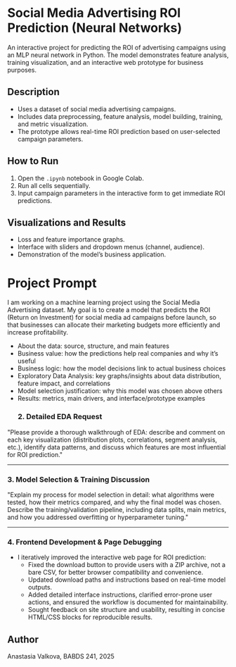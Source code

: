 # Social Media Advertising ROI Prediction (Neural Networks)
An interactive project for predicting the ROI of advertising campaigns using an MLP neural network in Python. The model demonstrates feature analysis, training visualization, and an interactive web prototype for business purposes.
## Description
- Uses a dataset of social media advertising campaigns.
- Includes data preprocessing, feature analysis, model building, training, and metric visualization.
- The prototype allows real-time ROI prediction based on user-selected campaign parameters.
## How to Run
1. Open the `.ipynb` notebook in Google Colab.
2. Run all cells sequentially.
3. Input campaign parameters in the interactive form to get immediate ROI predictions.
## Visualizations and Results
- Loss and feature importance graphs.
- Interface with sliders and dropdown menus (channel, audience).
- Demonstration of the model’s business application.
# Project Prompt
I am working on a machine learning project using the Social Media Advertising dataset. My goal is to create a model that predicts the ROI (Return on Investment) for social media ad campaigns before launch, so that businesses can allocate their marketing budgets more efficiently and increase profitability.
- About the data: source, structure, and main features
- Business value: how the predictions help real companies and why it’s useful
- Business logic: how the model decisions link to actual business choices
- Exploratory Data Analysis: key graphs/insights about data distribution, feature impact, and correlations
- Model selection justification: why this model was chosen above others
- Results: metrics, main drivers, and interface/prototype examples
  ### 2. Detailed EDA Request
"Please provide a thorough walkthrough of EDA: describe and comment on each key visualization (distribution plots, correlations, segment analysis, etc.), identify data patterns, and discuss which features are most influential for ROI prediction."

---

### 3. Model Selection & Training Discussion
"Explain my process for model selection in detail: what algorithms were tested, how their metrics compared, and why the final model was chosen. Describe the training/validation pipeline, including data splits, main metrics, and how you addressed overfitting or hyperparameter tuning."

---

### 4. Frontend Development & Page Debugging
- I iteratively improved the interactive web page for ROI prediction:
    - Fixed the download button to provide users with a ZIP archive, not a bare CSV, for better browser compatibility and convenience.
    - Updated download paths and instructions based on real-time model outputs.
    - Added detailed interface instructions, clarified error-prone user actions, and ensured the workflow is documented for maintainability.
    - Sought feedback on site structure and usability, resulting in concise HTML/CSS blocks for reproducible results.
## Author
Anastasia Valkova, BABDS 241, 2025
